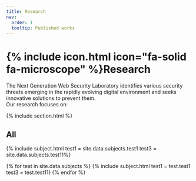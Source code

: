 ```yaml
---
title: Research
nav:
  order: 1
  tooltip: Published works
---
```


# {% include icon.html icon="fa-solid fa-microscope" %}Research

<div>
The Next Generation Web Security Laboratory identifies various security threats emerging in the rapidly evolving digital environment and seeks innovative solutions to prevent them.

</div>

<span>
Our research focuses on:
</span>



{% include section.html %}



## All

{% include subject.html test1 = site.data.subjects.test1 test3 = site.data.subjects.test11%}

{% for test in site.data.subjects %}
  {% include subject.html test1 = test.test1 test3 = test.test11}
{% endfor %}



